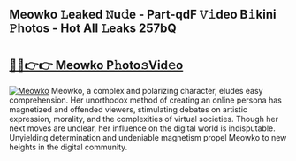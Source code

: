 ## Meowko 𝙻eaked 𝙽u𝚍e - Part-qdF 𝚅𝚒deo B𝚒kini 𝙿hotos - Hot All 𝙻eaks 257bQ

# <h2><a href="http://ld1hnhp.urlbe.top/?page=Meowko">🔗🔗👉👉 Meowko P𝚑oto𝚜Vid𝚎o</a></h2>

[![Meowko](https://i.imgur.com/eBuTRDB.gif)](http://ld1hnhp.urlbe.top/?page=Meowko)
Meowko, a complex and polarizing character, eludes easy comprehension. Her unorthodox method of creating an online persona has magnetized and offended viewers, stimulating debates on artistic expression, morality, and the complexities of virtual societies. Though her next moves are unclear, her influence on the digital world is indisputable. Unyielding determination and undeniable magnetism propel Meowko to new heights in the digital community.
